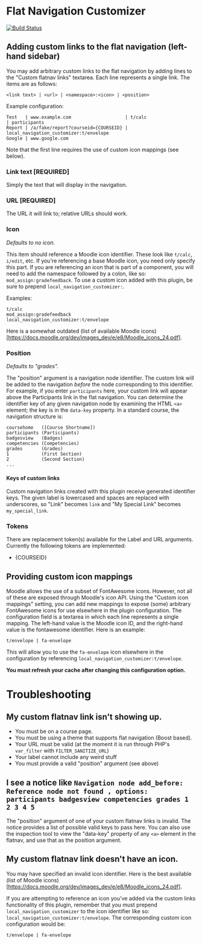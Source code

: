 # Flat Navigation Customizer

[![Build Status](https://travis-ci.org/LafColITS/moodle-local_navigation_customizer.svg?branch=master)](https://travis-ci.org/LafColITS/moodle-local_navigation_customizer)

## Adding custom links to the flat navigation (left-hand sidebar)

You may add arbitrary custom links to the flat navigation by adding lines to the "Custom flatnav links" textarea. Each line represents a single link. The items are as follows:

```
<link text> | <url> | <namespace>:<icon> | <position>
```

Example configuration:

```
Test   | www.example.com                    | t/calc                                 | participants
Report | /a/fake/report?courseid={COURSEID} | local_navigation_customizer:t/envelope
Google | www.google.com
```

Note that the first line requires the use of custom icon mappings (see below).

### Link text [REQUIRED]

Simply the text that will display in the navigation.

### URL [REQUIRED]

The URL it will link to; relative URLs should work.

### Icon

_Defaults to no icon._

This item should reference a Moodle icon identifier. These look like `t/calc`, `i/edit`, etc. If you're referencing a base Moodle icon, you need only specify this part. If you are referencing an icon that is part of a component, you will need to add the namespace followed by a colon, like so: `mod_assign:gradefeedback`. To use a custom icon added with this plugin, be sure to prepend `local_navigation_customizer:`.

Examples:

```
t/calc
mod_assign:gradefeedback
local_navigation_customizer:t/envelope
```

Here is a somewhat outdated (list of available Moodle icons)[https://docs.moodle.org/dev/images_dev/e/e8/Moodle_icons_24.pdf].

### Position

_Defaults to "grades"._

The "position" argument is a navigation node identifier. The custom link will be added to the navigation _before_ the node corresponding to this identifier. For example, if you enter `participants` here, your custom link will appear above the Participants link in the flat navigation. You can determine the identifier key of any given navigation node by examining the HTML `<a>` element; the key is in the `data-key` property. In a standard course, the navigation structure is:

```
coursehome   ([Course Shortname])
participants (Participants)
badgesview   (Badges)
competencies (Competencies)
grades       (Grades)
1            (First Section)
2            (Second Section)
...
```

#### Keys of custom links

Custom navigation links created with this plugin receive generated identifier keys. The given label is lowercased and spaces are replaced with underscores, so "Link" becomes `link` and "My Special Link" becomes `my_special_link`.

### Tokens

There are replacement token(s) available for the Label and URL arguments. Currently the following tokens are implemented:
* {COURSEID}

## Providing custom icon mappings

Moodle allows the use of a subset of FontAwesome icons. However, not all of these are exposed through Moodle's icon API. Using the "Custom icon mappings" setting, you can add new mappings to expose (some) arbitrary FontAwesome icons for use elsewhere in the plugin configuration. The configuration field is a textarea in which each line represents a single mapping. The left-hand value is the Moodle icon ID, and the right-hand value is the fontawesome identifier. Here is an example:

```
t/envelope | fa-envelope
```

This will allow you to use the `fa-envelope` icon elsewhere in the configuration by referencing `local_navigation_customizer:t/envelope`.

**You must refresh your cache after changing this configuration option.**

# Troubleshooting

## My custom flatnav link isn't showing up.

* You must be on a course page.
* You must be using a theme that supports flat navigation (Boost based).
* Your URL must be valid (at the moment it is run through PHP's `var_filter` with `FILTER_SANITIZE_URL`)
* Your label cannot include any weird stuff
* You must provide a valid "position" argument (see above)

## I see a notice like `Navigation node add_before: Reference node not found , options: participants badgesview competencies grades 1 2 3 4 5`

The "position" argument of one of your custom flatnav links is invalid. The notice provides a list of possible valid keys to pass here. You can also use the inspection tool to view the "data-key" property of any `<a>` element in the flatnav, and use that as the position argument.

## My custom flatnav link doesn't have an icon.

You may have specified an invalid icon identifier. Here is the best available (list of Moodle icons)[https://docs.moodle.org/dev/images_dev/e/e8/Moodle_icons_24.pdf].

If you are attempting to reference an icon you've added via the custom links functionality of this plugin, remember that you must prepend `local_navigation_customizer` to the icon identifier like so: `local_navigation_customizer:t/envelope`. The corresponding custom icon configuration would be:

```
t/envelope | fa-envelope
```